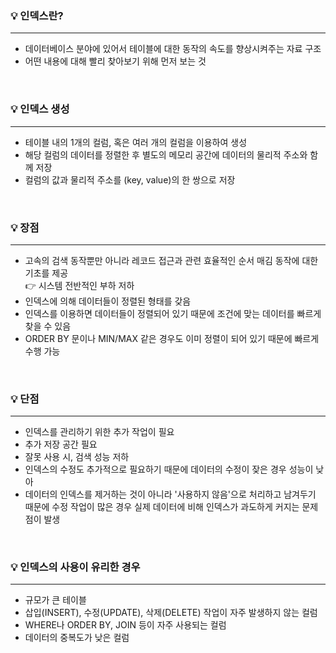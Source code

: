 ### 💡 인덱스란?
---
- 데이터베이스 분야에 있어서 테이블에 대한 동작의 속도를 향상시켜주는 자료 구조
- 어떤 내용에 대해 빨리 찾아보기 위해 먼저 보는 것
<br/>

### 💡 인덱스 생성
---
- 테이블 내의 1개의 컬럼, 혹은 여러 개의 컬럼을 이용하여 생성
- 해당 컬럼의 데이터를 정렬한 후 별도의 메모리 공간에 데이터의 물리적 주소와 함께 저장
- 컬럼의 값과 물리적 주소를 (key, value)의 한 쌍으로 저장
<br/>

### 💡 장점
---
- 고속의 검색 동작뿐만 아니라 레코드 접근과 관련 효율적인 순서 매김 동작에 대한 기초를 제공<br/>
  👉 시스템 전반적인 부하 저하
- 인덱스에 의해 데이터들이 정렬된 형태를 갖음
- 인덱스를 이용하면 데이터들이 정렬되어 있기 때문에 조건에 맞는 데이터를 빠르게 찾을 수 있음
- ORDER BY 문이나 MIN/MAX 같은 경우도 이미 정렬이 되어 있기 때문에 빠르게 수행 가능
<br/>

### 💡 단점
---
- 인덱스를 관리하기 위한 추가 작업이 필요
- 추가 저장 공간 필요
- 잘못 사용 시, 검색 성능 저하
- 인덱스의 수정도 추가적으로 필요하기 때문에 데이터의 수정이 잦은 경우 성능이 낮아
- 데이터의 인덱스를 제거하는 것이 아니라 '사용하지 않음'으로 처리하고 남겨두기 때문에 수정 작업이 많은 경우 실제 데이터에 비해 인덱스가 과도하게 커지는 문제점이 발생
<br/>

### 💡 인덱스의 사용이 유리한 경우
---
- 규모가 큰 테이블
- 삽입(INSERT), 수정(UPDATE), 삭제(DELETE) 작업이 자주 발생하지 않는 컬럼
- WHERE나 ORDER BY, JOIN 등이 자주 사용되는 컬럼
- 데이터의 중복도가 낮은 컬럼
